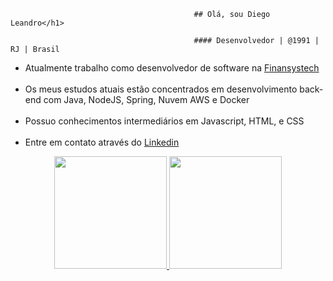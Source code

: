                                              ## Olá, sou Diego Leandro</h1>
                                             
                                             #### Desenvolvedor | @1991 | RJ | Brasil

<ul>
  <li>Atualmente trabalho como desenvolvedor de software na <a href="https://www.finansystech.com.br/?lang=pt">Finansystech</a></li>
  <br>
 
  <li>Os meus estudos atuais estão concentrados em desenvolvimento back-end com Java, NodeJS, Spring, Nuvem AWS e Docker</li>
  <br>
  <li>Possuo conhecimentos intermediários em Javascript, HTML, e CSS</li>
  <br>
  <li>Entre em contato através do   <a href="https://www.linkedin.com/in/diegoleandrogaspar/">Linkedin</a></li>
</ul>

<div align="center">
  <a href="https://github.com/diegoleandrogaspar">
  <img height="180em" src="https://github-readme-stats.vercel.app/api?username=diegoleandrogaspar&show_icons=true&theme=dracula&include_all_commits=true&count_private=true"/>
  <img height="180em" src="https://github-readme-stats.vercel.app/api/top-langs/?username=diegoleandrogaspar&layout=compact&langs_count=7&theme=dracula"/>
</div>
